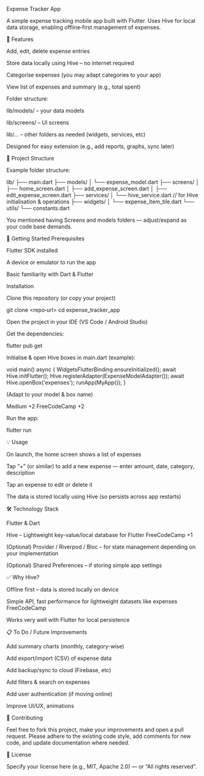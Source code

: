 Expense Tracker App

A simple expense tracking mobile app built with Flutter. Uses Hive for local data storage, enabling offline‐first management of expenses.

🧾 Features

Add, edit, delete expense entries

Store data locally using Hive – no internet required

Categorise expenses (you may adapt categories to your app)

View list of expenses and summary (e.g., total spent)

Folder structure:

lib/models/ – your data models

lib/screens/ – UI screens

lib/… – other folders as needed (widgets, services, etc)

Designed for easy extension (e.g., add reports, graphs, sync later)

📁 Project Structure

Example folder structure:

lib/
 ├── main.dart
 ├── models/
 │    └── expense_model.dart
 ├── screens/
 │    ├── home_screen.dart
 │    ├── add_expense_screen.dart
 │    ├── edit_expense_screen.dart
 ├── services/
 │    └── hive_service.dart       // for Hive initialisation & operations
 ├── widgets/
 │    └── expense_item_tile.dart
 └── utils/
      └── constants.dart


You mentioned having Screens and models folders — adjust/expand as your code base demands.

🚀 Getting Started
Prerequisites

Flutter SDK installed

A device or emulator to run the app

Basic familiarity with Dart & Flutter

Installation

Clone this repository (or copy your project)

git clone <repo‐url>
cd expense_tracker_app


Open the project in your IDE (VS Code / Android Studio)

Get the dependencies:

flutter pub get


Initialise & open Hive boxes in main.dart (example):

void main() async {
  WidgetsFlutterBinding.ensureInitialized();
  await Hive.initFlutter();
  Hive.registerAdapter(ExpenseModelAdapter());
  await Hive.openBox<ExpenseModel>('expenses');
  runApp(MyApp());
}


(Adapt to your model & box name)

Medium
+2
FreeCodeCamp
+2

Run the app:

flutter run

💡 Usage

On launch, the home screen shows a list of expenses

Tap “+” (or similar) to add a new expense — enter amount, date, category, description

Tap an expense to edit or delete it

The data is stored locally using Hive (so persists across app restarts)

🛠️ Technology Stack

Flutter & Dart

Hive – Lightweight key-value/local database for Flutter 
FreeCodeCamp
+1

(Optional) Provider / Riverpod / Bloc – for state management depending on your implementation

(Optional) Shared Preferences – if storing simple app settings

✅ Why Hive?

Offline first – data is stored locally on device

Simple API, fast performance for lightweight datasets like expenses 
FreeCodeCamp

Works very well with Flutter for local persistence

📋 To Do / Future Improvements

Add summary charts (monthly, category-wise)

Add export/import (CSV) of expense data

Add backup/sync to cloud (Firebase, etc)

Add filters & search on expenses

Add user authentication (if moving online)

Improve UI/UX, animations

📐 Contributing

Feel free to fork this project, make your improvements and open a pull request.
Please adhere to the existing code style, add comments for new code, and update documentation where needed.

📄 License

Specify your license here (e.g., MIT, Apache 2.0) — or “All rights reserved”.
